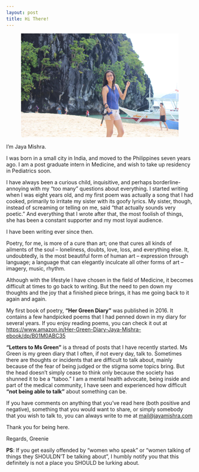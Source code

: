 ```yaml
---
layout: post
title: Hi There!
---
```

<figure>
  <img alt="Jaya Mishra" src="assets/images/2.jpg" />
</figure>

I’m Jaya Mishra.


I was born in a small city in India, and moved to the Philippines seven years ago. I am a post graduate intern in Medicine, and wish to take up residency in Pediatrics soon. 


I have always been a curious child, inquisitive, and perhaps borderline-annoying with my “too many” questions about everything. I started writing when I was eight years old, and my first poem was actually a song that I had cooked, primarily to irritate my sister with its goofy lyrics. My sister, though, instead of screaming or telling on me, said “that actually sounds very poetic.” And everything that I wrote after that, the most foolish of things, she has been a constant supporter and my most loyal audience.


I have been writing ever since then.


Poetry, for me, is more of a cure than art; one that cures all kinds of ailments of the soul – loneliness, doubts, love, loss, and everything else. It, undoubtedly, is the most beautiful form of human art – expression through language; a language that can elegantly inculcate all other forms of art – imagery, music, rhythm. 


Although with the lifestyle I have chosen in the field of Medicine, it becomes difficult at times to go back to writing. But the need to pen down my thoughts and the joy that a finished piece brings, it has me going back to it again and again. 


My first book of poetry, **“Her Green Diary”** was published in 2016. It contains a few handpicked poems that I had penned down in my diary for several years. If you enjoy reading poems, you can check it out at https://www.amazon.in/Her-Green-Diary-Jaya-Mishra-ebook/dp/B01M0ABC35 
 

**“Letters to Ms Green”** is a thread of posts that I have recently started. Ms Green is my green diary that I often, if not every day, talk to. Sometimes there are thoughts or incidents that are difficult to talk about, mainly because of the fear of being judged or the stigma some topics bring. But the head doesn’t simply cease to think only because the society has shunned it to be a “taboo.” I am a mental health advocate, being inside and part of the medical community, I have seen and experienced how difficult **“not being able to talk”** about something can be. 


If you have comments on anything that you’ve read here (both positive and negative), something that you would want to share, or simply somebody that you wish to talk to, you can always write to me at mail@jayamishra.com


Thank you for being here.


Regards,
Greenie


**PS**: If you get easily offended by “women who speak” or “women talking of things they SHOULDN’T be talking about”, I humbly notify you that this definitely is not a place you SHOULD be lurking about. 

